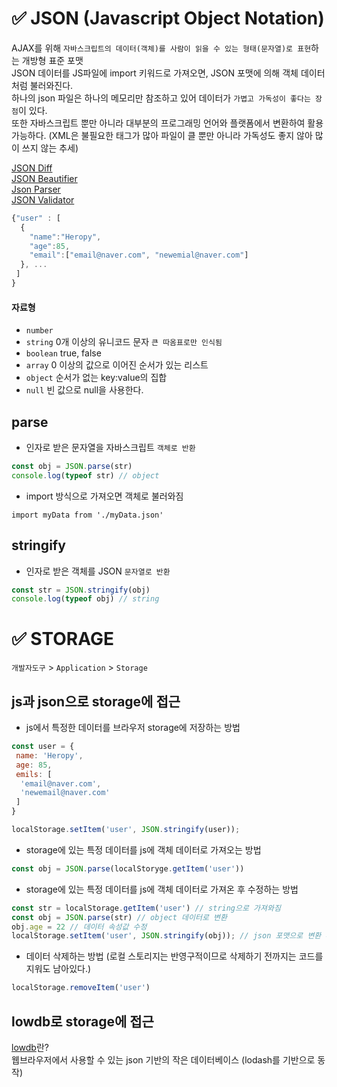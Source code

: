 # ✅ JSON (Javascript Object Notation)
AJAX를 위해 `자바스크립트의 데이터(객체)를 사람이 읽을 수 있는 형태(문자열)로 표현`하는 개방형 표준 포맷  
JSON 데이터를 JS파일에 import 키워드로 가져오면, JSON 포맷에 의해 객체 데이터처럼 불러와진다.  
하나의 json 파일은 하나의 메모리만 참조하고 있어 데이터가 `가볍고 가독성이 좋다는 장점`이 있다.  
또한 자바스크립트 뿐만 아니라 대부분의 프로그래밍 언어와 플랫폼에서 변환하여 활용 가능하다.
(XML은 불필요한 태그가 많아 파일이 클 뿐만 아니라 가독성도 좋지 않아 많이 쓰지 않는 추세)

[JSON Diff](http://www.jsondiff.com/)  
[JSON Beautifier](https://jsonbeautifier.org/)  
[Json Parser](https://jsonparser.org/)  
[JSON Validator](https://tools.learningcontainer.com/json-validator/)  

```js
{"user" : [ 
  {
    "name":"Heropy",
    "age":85,
    "email":["email@naver.com", "newemial@naver.com"]
  }, ...
 ]
}
```
  
#### 자료형
* `number`
* `string`  0개 이상의 유니코드 문자 `큰 따옴표로만 인식됨`
* `boolean`  true, false
* `array`  0 이상의 값으로 이어진 순서가 있는 리스트
* `object`  순서가 없는 key:value의 집합
* `null`  빈 값으로 null을 사용한다.

## parse
* 인자로 받은 문자열을 자바스크립트 `객체로 반환`
```js
const obj = JSON.parse(str)
console.log(typeof str) // object
```
* import 방식으로 가져오면 객체로 불러와짐
```
import myData from './myData.json'
```
## stringify
* 인자로 받은 객체를 JSON `문자열로 반환`
```js
const str = JSON.stringify(obj)
console.log(typeof obj) // string
```

# ✅ STORAGE
`개발자도구` > `Application` > `Storage`
## js과 json으로 storage에 접근
* js에서 특정한 데이터를 브라우저 storage에 저장하는 방법
```js
const user = {
 name: 'Heropy',
 age: 85,
 emils: [
  'email@naver.com',
  'newemail@naver.com'
 ]
}

localStorage.setItem('user', JSON.stringify(user));
```
* storage에 있는 특정 데이터를 js에 객체 데이터로 가져오는 방법
```js
const obj = JSON.parse(localStoryge.getItem('user'))
```
* storage에 있는 특정 데이터를 js에 객체 데이터로 가져온 후 수정하는 방법
```js
const str = localStorage.getItem('user') // string으로 가져와짐
const obj = JSON.parse(str) // object 데이터로 변환 
obj.age = 22 // 데이터 속성값 수정
localStorage.setItem('user', JSON.stringify(obj)); // json 포맷으로 변환 후, storage에 저장
```
* 데이터 삭제하는 방법 (로컬 스토리지는 반영구적이므로 삭제하기 전까지는 코드를 지워도 남아있다.)
```js
localStorage.removeItem('user')
```
## lowdb로 storage에 접근
[lowdb](https://github.com/typicode/lowdb)란?   
웹브라우저에서 사용할 수 있는 json 기반의 작은 데이터베이스 (lodash를 기반으로 동작)  
